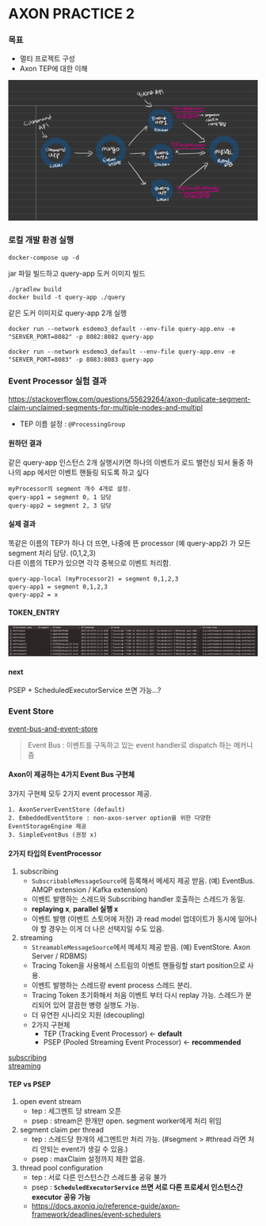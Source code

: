 AXON PRACTICE 2
===============
### 목표
- 멀티 프로젝트 구성
- Axon TEP에 대한 이해

![](structure.jpeg)

### 로컬 개발 환경 실행
```shell
docker-compose up -d
```
jar 파일 빌드하고 query-app 도커 이미지 빌드
```shell
./gradlew build
docker build -t query-app ./query
```
같은 도커 이미지로 query-app 2개 실행
```shell
docker run --network esdemo3_default --env-file query-app.env -e "SERVER_PORT=8082" -p 8082:8082 query-app
```
```shell
docker run --network esdemo3_default --env-file query-app.env -e "SERVER_PORT=8083" -p 8083:8083 query-app
```

### Event Processor 실험 결과
https://stackoverflow.com/questions/55629264/axon-duplicate-segment-claim-unclaimed-segments-for-multiple-nodes-and-multipl

- TEP 이름 설정 : `@ProcessingGroup`

#### 원하던 결과
같은 query-app 인스턴스 2개 실행시키면 하나의 이벤트가 로드 밸런싱 되서 둘중 하나의 app 에서만 이벤트 핸들링 되도록 하고 싶다  
```
myProcessor의 segment 개수 4개로 설정.
query-app1 = segment 0, 1 담당  
query-app2 = segment 2, 3 담당  
```
#### 실제 결과
똑같은 이름의 TEP가 하나 더 뜨면, 나중에 뜬 processor (예 query-app2) 가 모든 segment 처리 담당. (0,1,2,3)  
다른 이름의 TEP가 있으면 각각 중복으로 이벤트 처리함.
```
query-app-local (myProcessor2) = segment 0,1,2,3
query-app1 = segment 0,1,2,3
query-app2 = x
```
#### TOKEN_ENTRY
![](token-entry.png)

#### next
PSEP + ScheduledExecutorService 쓰면 가능...?


### Event Store
[event-bus-and-event-store](https://docs.axoniq.io/reference-guide/axon-framework/events/event-bus-and-event-store)

> Event Bus : 이벤트를 구독하고 있는 event handler로 dispatch 하는 메커니즘

#### Axon이 제공하는 4가지 Event Bus 구현체
3가지 구현체 모두 2가지 event processor 제공.
```
1. AxonServerEventStore (default)
2. EmbeddedEventStore : non-axon-server option을 위한 다양한 EventStorageEngine 제공
3. SimpleEventBus (권장 x) 
```
#### 2가지 타입의 EventProcessor
1. subscribing
   - `SubscribableMessageSource`에 등록해서 메세지 제공 받음. (예) EventBus. AMQP extension / Kafka extension)
   - 이벤트 발행하는 스레드와 Subscribing handler 호출하는 스레드가 동일.
   - **replaying x**, **parallel 실행 x**
   - 이벤트 발행 (이벤트 스토어에 저장) 과 read model 업데이트가 동시에 일어나야 할 경우는 이게 더 나은 선택지일 수도 있음.
2. streaming
   - `StreamableMessageSource`에서 메세지 제공 받음. (예) EventStore. Axon Server / RDBMS)
   - Tracing Token을 사용해서 스트림의 이벤트 핸들링할 start position으로 사용.
   - 이벤트 발행하는 스레드랑 event process 스레드 분리.
   - Tracing Token 초기화해서 처음 이벤트 부터 다시 replay 가능. 스레드가 분리되어 있어 깔끔한 병령 실행도 가능.
   - 더 유연한 시나리오 지원 (decoupling)
   - 2가지 구현체
     - TEP (Tracking Event Processor) <- **default**
     - PSEP (Pooled Streaming Event Processor) <- **recommended**

[subscribing](https://docs.axoniq.io/reference-guide/axon-framework/events/event-processors/subscribing)  
[streaming](https://docs.axoniq.io/reference-guide/axon-framework/events/event-processors/streaming)

#### TEP vs PSEP


1. open event stream
    - tep : 세그멘트 당 stream 오픈 
    - psep : stream은 한개만 open. segment worker에게 처리 위임 
2. segment claim per thread
    - tep : 스레드당 한개의 세그멘트만 처리 가능. (#segment > #thread 라면 처리 안되는 event가 생길 수 있음.)
    - psep : maxClaim 설정까지 제한 없음.
3. thread pool configuration
    - tep : 서로 다른 인스턴스간 스레드풀 공유 불가
    - psep : **`ScheduledExecutorService` 쓰면 서로 다른 프로세서 인스턴스간 executor 공유 가능**
    - https://docs.axoniq.io/reference-guide/axon-framework/deadlines/event-schedulers
